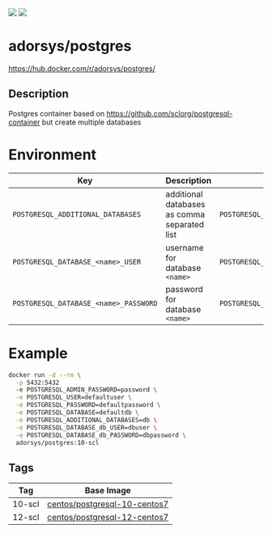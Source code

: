 [![](https://img.shields.io/docker/pulls/adorsys/postgres.svg?logo=docker)](https://hub.docker.com/r/adorsys/postgres/)
[![](https://img.shields.io/docker/stars/adorsys/postgres.svg?logo=docker)](https://hub.docker.com/r/adorsys/postgres/)

# adorsys/postgres

https://hub.docker.com/r/adorsys/postgres/

## Description

Postgres container based on https://github.com/sclorg/postgresql-container but create multiple databases

# Environment

| Key | Description | Example |
|-----|-------------|---------|
| `POSTGRESQL_ADDITIONAL_DATABASES` | additional databases as comma separated list | `POSTGRESQL_ADDITIONAL_DATABASES=db` |
| `POSTGRESQL_DATABASE_<name>_USER` | username for database `<name>` | `POSTGRESQL_DATABASE_db_USER=dbuser` |
| `POSTGRESQL_DATABASE_<name>_PASSWORD` | password for database `<name>` | `POSTGRESQL_DATABASE_db_PASSWORD=dbpassword` |

# Example
```bash
docker run -d --rm \
  -p 5432:5432
  -e POSTGRESQL_ADMIN_PASSWORD=password \
  -e POSTGRESQL_USER=defaultuser \
  -e POSTGRESQL_PASSWORD=defaultpassword \
  -e POSTGRESQL_DATABASE=defaultdb \
  -e POSTGRESQL_ADDITIONAL_DATABASES=db \
  -e POSTGRESQL_DATABASE_db_USER=dbuser \
  -e POSTGRESQL_DATABASE_db_PASSWORD=dbpassword \
  adorsys/postgres:10-scl
```

## Tags

| Tag | Base Image |
|-----|-------------|
| 10-scl | [centos/postgresql-10-centos7](https://hub.docker.com/r/centos/postgresql-10-centos7) |
| 12-scl | [centos/postgresql-12-centos7](https://hub.docker.com/r/centos/postgresql-12-centos7) |
